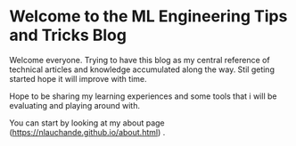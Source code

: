 # Welcome to the ML Engineering Tips and Tricks Blog

Welcome everyone. Trying to have this blog as my central reference of technical articles and knowledge accumulated along the way. Stil geting started hope it will improve with time. 

Hope to be sharing my learning experiences and some tools that i will be evaluating and playing around with.

You can start by looking at my about page (https://nlauchande.github.io/about.html) .


